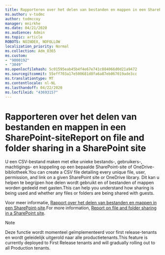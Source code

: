 ```yaml
---
title: Rapporteren over het delen van bestanden en mappen in een SharePoint-site
ms.author: v-todmc
author: todmccoy
manager: mnirkhe
ms.date: 04/21/2020
ms.audience: Admin
ms.topic: article
ROBOTS: NOINDEX, NOFOLLOW
localization_priority: Normal
ms.collection: Adm_O365
ms.custom:
- "9000192"
- "3049"
ms.openlocfilehash: 5c01595eab45b4f4e67e741c884066d0d21a9472
ms.sourcegitcommit: 55eff703a17e500681d8fa6a87eb067019ade3cc
ms.translationtype: MT
ms.contentlocale: nl-NL
ms.lasthandoff: 04/22/2020
ms.locfileid: "43693157"
---
```

# <a name="report-on-file-and-folder-sharing-in-a-sharepoint-site"></a><span data-ttu-id="79ab3-102">Rapporteren over het delen van bestanden en mappen in een SharePoint-site</span><span class="sxs-lookup"><span data-stu-id="79ab3-102">Report on file and folder sharing in a SharePoint site</span></span>

<span data-ttu-id="79ab3-103">U een CSV-bestand maken met elke unieke bestands-, gebruikers-, machtigings- en koppeling op een bepaalde SharePoint-site of OneDrive-bibliotheek.</span><span class="sxs-lookup"><span data-stu-id="79ab3-103">You can create a CSV file detailing every unique file, user, permission, and link on a given SharePoint site or OneDrive library.</span></span> <span data-ttu-id="79ab3-104">Dit kan u helpen te begrijpen hoe delen wordt gebruikt en of bestanden of mappen worden gedeeld met gasten.</span><span class="sxs-lookup"><span data-stu-id="79ab3-104">This can help you understand how sharing is being used and whether any files or folders are being shared with guests.</span></span>

<span data-ttu-id="79ab3-105">Voor meer informatie, [Rapport over het delen van bestanden en mappen in een SharePoint-site](https://docs.microsoft.com/sharepoint/sharing-reports).</span><span class="sxs-lookup"><span data-stu-id="79ab3-105">For more information, [Report on file and folder sharing in a SharePoint site](https://docs.microsoft.com/sharepoint/sharing-reports).</span></span>

> [!NOTE]
> <span data-ttu-id="79ab3-106">Deze functie wordt momenteel geïmplementeerd voor first release-tenants en wordt geleidelijk uitgerold naar alle productietenants.</span><span class="sxs-lookup"><span data-stu-id="79ab3-106">This feature is currently deployed to First Release tenants and will gradually rolling out to all Production tenants.</span></span>